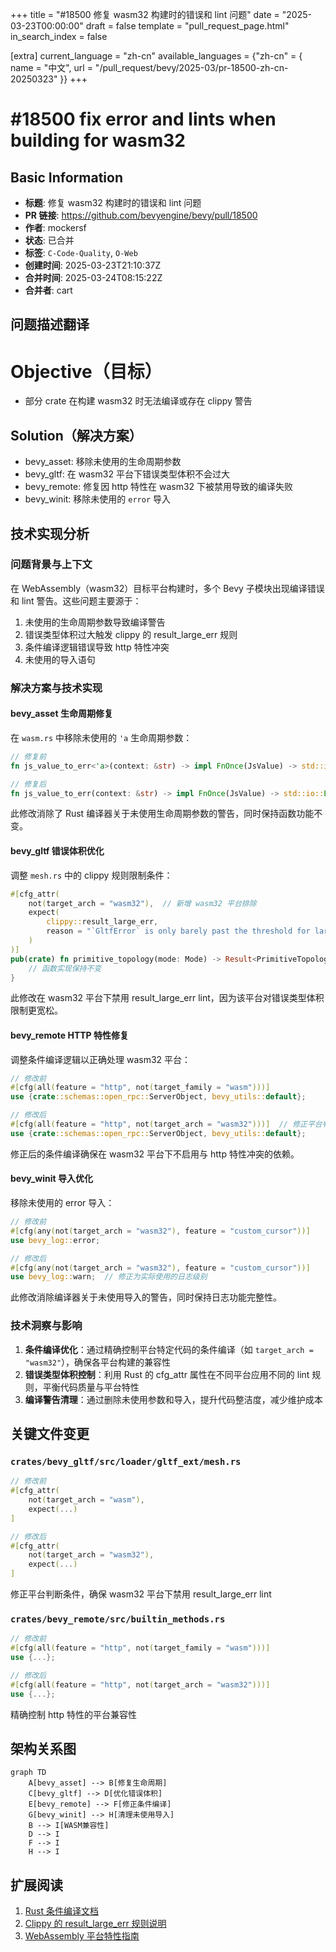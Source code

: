 +++
title = "#18500 修复 wasm32 构建时的错误和 lint 问题"
date = "2025-03-23T00:00:00"
draft = false
template = "pull_request_page.html"
in_search_index = false

[extra]
current_language = "zh-cn"
available_languages = {"zh-cn" = { name = "中文", url = "/pull_request/bevy/2025-03/pr-18500-zh-cn-20250323" }}
+++

# #18500 fix error and lints when building for wasm32

## Basic Information
- **标题**: 修复 wasm32 构建时的错误和 lint 问题
- **PR 链接**: https://github.com/bevyengine/bevy/pull/18500
- **作者**: mockersf
- **状态**: 已合并
- **标签**: `C-Code-Quality`, `O-Web`
- **创建时间**: 2025-03-23T21:10:37Z
- **合并时间**: 2025-03-24T08:15:22Z
- **合并者**: cart

## 问题描述翻译

# Objective（目标）

- 部分 crate 在构建 wasm32 时无法编译或存在 clippy 警告

## Solution（解决方案）

- bevy_asset: 移除未使用的生命周期参数
- bevy_gltf: 在 wasm32 平台下错误类型体积不会过大
- bevy_remote: 修复因 http 特性在 wasm32 下被禁用导致的编译失败
- bevy_winit: 移除未使用的 `error` 导入

## 技术实现分析

### 问题背景与上下文
在 WebAssembly（wasm32）目标平台构建时，多个 Bevy 子模块出现编译错误和 lint 警告。这些问题主要源于：
1. 未使用的生命周期参数导致编译警告
2. 错误类型体积过大触发 clippy 的 result_large_err 规则
3. 条件编译逻辑错误导致 http 特性冲突
4. 未使用的导入语句

### 解决方案与技术实现

#### bevy_asset 生命周期修复
在 `wasm.rs` 中移除未使用的 `'a` 生命周期参数：

```rust
// 修复前
fn js_value_to_err<'a>(context: &str) -> impl FnOnce(JsValue) -> std::io::Error + '_ {}

// 修复后
fn js_value_to_err(context: &str) -> impl FnOnce(JsValue) -> std::io::Error + '_ {}
```
此修改消除了 Rust 编译器关于未使用生命周期参数的警告，同时保持函数功能不变。

#### bevy_gltf 错误体积优化
调整 `mesh.rs` 中的 clippy 规则限制条件：

```rust
#[cfg_attr(
    not(target_arch = "wasm32"),  // 新增 wasm32 平台排除
    expect(
        clippy::result_large_err,
        reason = "`GltfError` is only barely past the threshold for large errors."
    )
)]
pub(crate) fn primitive_topology(mode: Mode) -> Result<PrimitiveTopology, GltfError> {
    // 函数实现保持不变
}
```
此修改在 wasm32 平台下禁用 result_large_err lint，因为该平台对错误类型体积限制更宽松。

#### bevy_remote HTTP 特性修复
调整条件编译逻辑以正确处理 wasm32 平台：

```rust
// 修改前
#[cfg(all(feature = "http", not(target_family = "wasm")))]
use {crate::schemas::open_rpc::ServerObject, bevy_utils::default};

// 修改后
#[cfg(all(feature = "http", not(target_arch = "wasm32")))]  // 修正平台判断条件
use {crate::schemas::open_rpc::ServerObject, bevy_utils::default};
```
修正后的条件编译确保在 wasm32 平台下不启用与 http 特性冲突的依赖。

#### bevy_winit 导入优化
移除未使用的 error 导入：

```rust
// 修改前
#[cfg(any(not(target_arch = "wasm32"), feature = "custom_cursor"))]
use bevy_log::error;

// 修改后
#[cfg(any(not(target_arch = "wasm32"), feature = "custom_cursor"))]
use bevy_log::warn;  // 修正为实际使用的日志级别
```
此修改消除编译器关于未使用导入的警告，同时保持日志功能完整性。

### 技术洞察与影响
1. **条件编译优化**：通过精确控制平台特定代码的条件编译（如 `target_arch = "wasm32"`），确保各平台构建的兼容性
2. **错误类型体积控制**：利用 Rust 的 cfg_attr 属性在不同平台应用不同的 lint 规则，平衡代码质量与平台特性
3. **编译警告清理**：通过删除未使用参数和导入，提升代码整洁度，减少维护成本

## 关键文件变更

### `crates/bevy_gltf/src/loader/gltf_ext/mesh.rs`
```rust
// 修改前
#[cfg_attr(
    not(target_arch = "wasm"),
    expect(...)
]

// 修改后
#[cfg_attr(
    not(target_arch = "wasm32"),
    expect(...)
]
```
修正平台判断条件，确保 wasm32 平台下禁用 result_large_err lint

### `crates/bevy_remote/src/builtin_methods.rs`
```rust
// 修改前
#[cfg(all(feature = "http", not(target_family = "wasm")))]
use {...};

// 修改后
#[cfg(all(feature = "http", not(target_arch = "wasm32")))]
use {...};
```
精确控制 http 特性的平台兼容性

## 架构关系图

```mermaid
graph TD
    A[bevy_asset] --> B[修复生命周期]
    C[bevy_gltf] --> D[优化错误体积]
    E[bevy_remote] --> F[修正条件编译]
    G[bevy_winit] --> H[清理未使用导入]
    B --> I[WASM兼容性]
    D --> I
    F --> I
    H --> I
```

## 扩展阅读
1. [Rust 条件编译文档](https://doc.rust-lang.org/reference/conditional-compilation.html)
2. [Clippy 的 result_large_err 规则说明](https://rust-lang.github.io/rust-clippy/master/index.html#result_large_err)
3. [WebAssembly 平台特性指南](https://rustwasm.github.io/docs/book/reference/js-ffi.html)